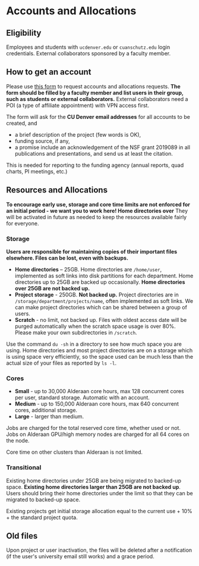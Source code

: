 # Accounts and Allocations
## Eligibility
Employees and students with `ucdenver.edu` or `cuanschutz.edu` login credentials. 
External collaborators sponsored by a faculty member.

## How to get an account

Please use [this form](https://forms.office.com/r/GQ9ef7ei4i) to request accounts and allocations requests. **The form should be filled by a faculty member and list users in their group, such as students or external collaborators.** External collaborators need a POI (a type of affiliate appointment) with VPN access first.

The form will ask for the **CU Denver email addresses** for all accounts to be created, and

* a brief description of the project (few words is OK),
* funding source, if any,
* a promise include an acknowledgement of the NSF grant 2019089 in all publications and presentations, and send us at least the citation.

This is needed for reporting to the funding agency (annual reports, quad charts, PI meetings, etc.)

## Resources and Allocations
**To encourage early use, storage and core time limits are not enforced for an initial period - we want you to work here! Home directories over** They will be activated in future as needed to keep the resources available fairly for everyone.

### Storage 
**Users are responsible for maintaining copies of their important files elsewhere. Files can be lost, even with backups.**
 
* **Home directories** – 25GB. Home directories are `/home/user`, implemented as soft links into disk partitions for each department. Home directories up to 25GB are backed up occasionally. **Home directories over 25GB are not backed up.** 
* **Project storage** -  250GB. **Not backed up.** Project directories are in  `/storage/department/projects/name`, often implemented as soft links. We can make project directories which can be shared between a group of users.
* **Scratch** - no limit, not backed up. Files with oldest access date will be purged automatically when the scratch space usage is over 80%. Please make your own subdirectories in `/scratch`.

Use the command `du -sh` in a directory to see how much space you are using. Home directories and most project directories are on a storage which is using space very efficiently, so the space used can be much less than the actual size of your files as reported by `ls -l`.

### Cores
* **Small** - up to 30,000 Alderaan core hours, max 128 concurrent cores per user, standard storage. Automatic with an account.
* **Medium** - up to 150,000 Alderaan core hours, max 640 concurrent cores, additional storage.
* **Large** - larger than medium. 

Jobs are charged for the total reserved core time, whether used or not. 
Jobs on Alderaan GPU/high memory nodes are charged for all 64 cores on the node. 

Core time on other clusters than Alderaan is not limited.
### Transitional

Existing home directories under 25GB are being migrated to backed-up space. **Existing home directories larger than 25GB are not backed up**. Users should bring their home directories under the limit so that they can be migrated to backed-up space. 

Existing projects get initial storage allocation equal to the current use + 10% + the standard project quota. 

## Old files
 
Upon project or user inactivation, the files will be deleted after a notification (if the user's university email still works) and a grace period. 


